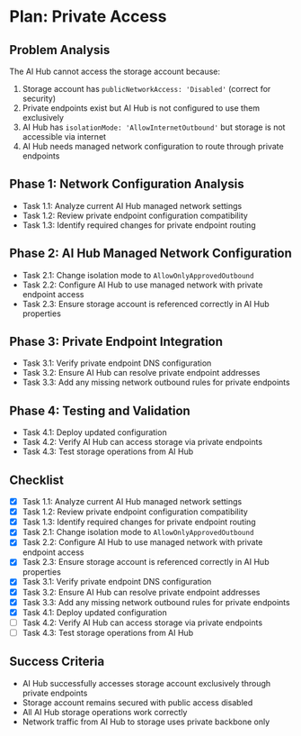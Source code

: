 # Plan: Private Access

## Problem Analysis
The AI Hub cannot access the storage account because:
1. Storage account has `publicNetworkAccess: 'Disabled'` (correct for security)
2. Private endpoints exist but AI Hub is not configured to use them exclusively
3. AI Hub has `isolationMode: 'AllowInternetOutbound'` but storage is not accessible via internet
4. AI Hub needs managed network configuration to route through private endpoints

## Phase 1: Network Configuration Analysis
- Task 1.1: Analyze current AI Hub managed network settings
- Task 1.2: Review private endpoint configuration compatibility
- Task 1.3: Identify required changes for private endpoint routing

## Phase 2: AI Hub Managed Network Configuration
- Task 2.1: Change isolation mode to `AllowOnlyApprovedOutbound`
- Task 2.2: Configure AI Hub to use managed network with private endpoint access
- Task 2.3: Ensure storage account is referenced correctly in AI Hub properties

## Phase 3: Private Endpoint Integration
- Task 3.1: Verify private endpoint DNS configuration
- Task 3.2: Ensure AI Hub can resolve private endpoint addresses
- Task 3.3: Add any missing network outbound rules for private endpoints

## Phase 4: Testing and Validation
- Task 4.1: Deploy updated configuration
- Task 4.2: Verify AI Hub can access storage via private endpoints
- Task 4.3: Test storage operations from AI Hub

## Checklist
- [x] Task 1.1: Analyze current AI Hub managed network settings
- [x] Task 1.2: Review private endpoint configuration compatibility
- [x] Task 1.3: Identify required changes for private endpoint routing
- [x] Task 2.1: Change isolation mode to `AllowOnlyApprovedOutbound`
- [x] Task 2.2: Configure AI Hub to use managed network with private endpoint access
- [x] Task 2.3: Ensure storage account is referenced correctly in AI Hub properties
- [x] Task 3.1: Verify private endpoint DNS configuration
- [x] Task 3.2: Ensure AI Hub can resolve private endpoint addresses
- [x] Task 3.3: Add any missing network outbound rules for private endpoints
- [x] Task 4.1: Deploy updated configuration
- [ ] Task 4.2: Verify AI Hub can access storage via private endpoints
- [ ] Task 4.3: Test storage operations from AI Hub

## Success Criteria
- AI Hub successfully accesses storage account exclusively through private endpoints
- Storage account remains secured with public access disabled
- All AI Hub storage operations work correctly
- Network traffic from AI Hub to storage uses private backbone only
